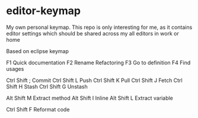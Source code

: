# editor-keymap
My own personal keymap. This repo is only interesting for me, as it contains editor settings
which should be shared across my all editors in work or home

Based on eclipse keymap

F1              Quick documentation
F2              Rename Refactoring
F3              Go to definition
F4              Find usages

Ctrl Shift ;    Commit
Ctrl Shift L    Push
Ctrl Shift K    Pull
Ctrl Shift J    Fetch
Ctrl Shift H    Stash
Ctrl Shift G    Unstash

Alt Shift M     Extract method
Alt Shift I     Inline
Alt Shift L     Extract variable

Ctrl Shift F    Reformat code
